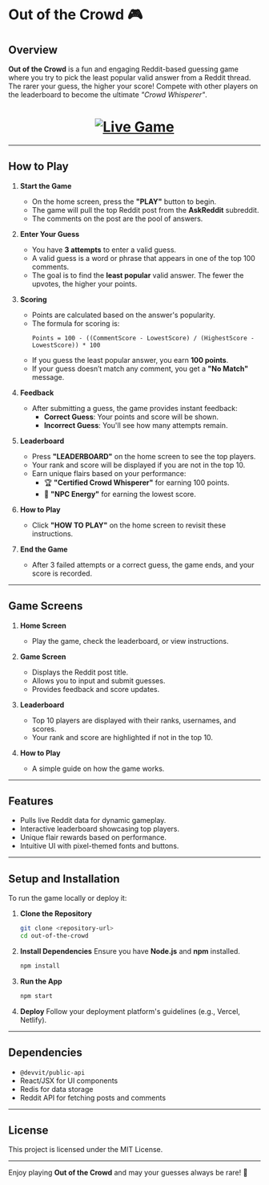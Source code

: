 # **Out of the Crowd 🎮**

## **Overview**
**Out of the Crowd** is a fun and engaging Reddit-based guessing game where you try to pick the least popular valid answer from a Reddit thread. The rarer your guess, the higher your score! Compete with other players on the leaderboard to become the ultimate *"Crowd Whisperer"*.

<h1 align="center">
  <a href="[Reddit - Out of the Crowd](https://www.reddit.com/r/OutOfTheCrowd/comments/1hfxu7p/out_of_the_crowd_guess_the_least_popular_answer/)" target="_blank">
    <img src="https://img.shields.io/badge/🌐%20Live%20App-BetBotX-green" alt="Live Game" />
  </a>
</h1>

---

## **How to Play**

1. **Start the Game**
   - On the home screen, press the **"PLAY"** button to begin.
   - The game will pull the top Reddit post from the **AskReddit** subreddit.
   - The comments on the post are the pool of answers.

2. **Enter Your Guess**
   - You have **3 attempts** to enter a valid guess.
   - A valid guess is a word or phrase that appears in one of the top 100 comments.
   - The goal is to find the **least popular** valid answer. The fewer the upvotes, the higher your points.

3. **Scoring**
   - Points are calculated based on the answer's popularity.
   - The formula for scoring is:
     ```
     Points = 100 - ((CommentScore - LowestScore) / (HighestScore - LowestScore)) * 100
     ```
   - If you guess the least popular answer, you earn **100 points**.
   - If your guess doesn’t match any comment, you get a **"No Match"** message.

4. **Feedback**
   - After submitting a guess, the game provides instant feedback:
     - **Correct Guess**: Your points and score will be shown.
     - **Incorrect Guess**: You'll see how many attempts remain.

5. **Leaderboard**
   - Press **"LEADERBOARD"** on the home screen to see the top players.
   - Your rank and score will be displayed if you are not in the top 10.
   - Earn unique flairs based on your performance:
     - 🏆 **"Certified Crowd Whisperer"** for earning 100 points.
     - 🤡 **"NPC Energy"** for earning the lowest score.

6. **How to Play**
   - Click **"HOW TO PLAY"** on the home screen to revisit these instructions.

7. **End the Game**
   - After 3 failed attempts or a correct guess, the game ends, and your score is recorded.

---

## **Game Screens**

1. **Home Screen**
   - Play the game, check the leaderboard, or view instructions.

2. **Game Screen**
   - Displays the Reddit post title.
   - Allows you to input and submit guesses.
   - Provides feedback and score updates.

3. **Leaderboard**
   - Top 10 players are displayed with their ranks, usernames, and scores.
   - Your rank and score are highlighted if not in the top 10.

4. **How to Play**
   - A simple guide on how the game works.

---

## **Features**
- Pulls live Reddit data for dynamic gameplay.
- Interactive leaderboard showcasing top players.
- Unique flair rewards based on performance.
- Intuitive UI with pixel-themed fonts and buttons.

---

## **Setup and Installation**
To run the game locally or deploy it:

1. **Clone the Repository**
   ```bash
   git clone <repository-url>
   cd out-of-the-crowd
   ```

2. **Install Dependencies**
   Ensure you have **Node.js** and **npm** installed.
   ```bash
   npm install
   ```

3. **Run the App**
   ```bash
   npm start
   ```

4. **Deploy**
   Follow your deployment platform's guidelines (e.g., Vercel, Netlify).

---

## **Dependencies**
- `@devvit/public-api`
- React/JSX for UI components
- Redis for data storage
- Reddit API for fetching posts and comments

---

## **License**
This project is licensed under the MIT License.

---

Enjoy playing **Out of the Crowd** and may your guesses always be rare! 🎉

